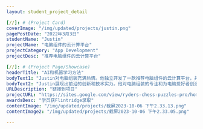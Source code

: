 ```yaml
---
layout: student_project_detail

[//]: # (Project Card)
coverImage: "/img/updated/projects/justin.png"
pagePostDate: "2022年3月3日"
studentName: "Justin"
projectName: "电脑组件的云计算平台"
projectCategory: "App Development"
projectDesc: "推荐电脑组件的云计算平台"

[//]: # (Project Page/Showcase)
headerTitle: "AI和机器学习方法"
bodyText1: "Justin对电脑组装充满热情。他独立开发了一款推荐电脑组件的云计算平台，并因此荣获多个竞赛奖项。其卓越表现使他成功获得Flintridge学校的入学机会。"
bodyText2: "Justin展现出前沿的创新和技术实力。他对电脑组装的专注和为电脑爱好者创造的解决方案使他在众人中脱颖而出。Flintridge很幸运能有这样一位开创性的思考者。"
URLDescription: "链接到项目"
projectURL: "https://sites.google.com/view/ryders-chess-puzzles-pro/home"
awardsDesc: "学员获Flintridge录取"
contentImage: "/img/updated/projects/截屏2023-10-06 下午2.33.13.png"
contentImage2: "/img/updated/projects/截屏2023-10-06 下午2.33.05.png"

---
```

